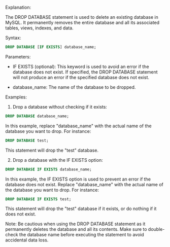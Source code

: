 Explanation:

The DROP DATABASE statement is used to delete an existing database in MySQL. It permanently removes the entire database and all its associated tables, views, indexes, and data.

Syntax:

```sql
DROP DATABASE [IF EXISTS] database_name;
```

Parameters:

- IF EXISTS (optional): This keyword is used to avoid an error if the database does not exist. If specified, the DROP DATABASE statement will not produce an error if the specified database does not exist.

- database_name: The name of the database to be dropped.

Examples:

1. Drop a database without checking if it exists:

```sql
DROP DATABASE database_name;
```

In this example, replace "database_name" with the actual name of the database you want to drop. For instance:

```sql
DROP DATABASE test;
```

This statement will drop the "test" database.

2. Drop a database with the IF EXISTS option:

```sql
DROP DATABASE IF EXISTS database_name;
```

In this example, the IF EXISTS option is used to prevent an error if the database does not exist. Replace "database_name" with the actual name of the database you want to drop. For instance:

```sql
DROP DATABASE IF EXISTS test;
```

This statement will drop the "test" database if it exists, or do nothing if it does not exist.

Note: Be cautious when using the DROP DATABASE statement as it permanently deletes the database and all its contents. Make sure to double-check the database name before executing the statement to avoid accidental data loss.